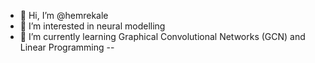 - 👋 Hi, I’m @hemrekale
- 👀 I’m interested in neural modelling
- 🌱 I’m currently learning Graphical Convolutional Networks (GCN) and Linear Programming
--

<!---
hemrekale/hemrekale is a ✨ special ✨ repository because its `README.md` (this file) appears on your GitHub profile.
You can click the Preview link to take a look at your changes.
--->
